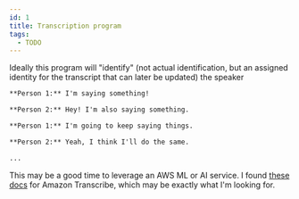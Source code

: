 ```yaml
---
id: 1
title: Transcription program
tags:
  - TODO
---
```


Ideally this program will "identify" (not actual identification, but an assigned identity for the transcript that can later be updated) the speaker

<!--more-->

```markdown
**Person 1:** I'm saying something!

**Person 2:** Hey! I'm also saying something.

**Person 1:** I'm going to keep saying things.

**Person 2:** Yeah, I think I'll do the same.

...
```


This may be a good time to leverage an AWS ML or AI service. I found [these docs](https://docs.aws.amazon.com/transcribe/latest/dg/diarization.html) for Amazon Transcribe, which may be exactly what I'm looking for.
